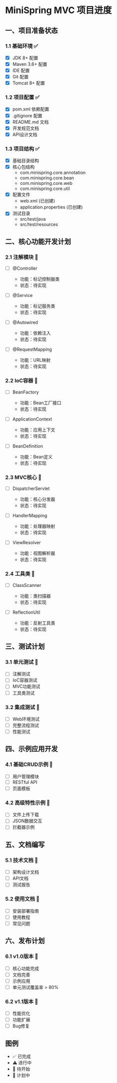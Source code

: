 # MiniSpring MVC 项目进度

## 一、项目准备状态

### 1.1 基础环境 ✅
- [x] JDK 8+ 配置
- [x] Maven 3.6+ 配置
- [x] IDE 配置
- [x] Git 配置
- [x] Tomcat 8+ 配置

### 1.2 项目配置 ✅
- [x] pom.xml 依赖配置
- [x] .gitignore 配置
- [x] README.md 文档
- [x] 开发规范文档
- [x] API设计文档

### 1.3 项目结构 ✅
- [x] 基础目录结构
- [x] 核心包结构
  - com.minispring.core.annotation
  - com.minispring.core.bean
  - com.minispring.core.web
  - com.minispring.core.util
- [x] 配置文件
  - web.xml (已创建)
  - application.properties (已创建)
- [x] 测试目录
  - src/test/java
  - src/test/resources

## 二、核心功能开发计划

### 2.1 注解模块 📝
- [ ] @Controller
  - 功能：标记控制器类
  - 状态：待实现
  
- [ ] @Service
  - 功能：标记服务类
  - 状态：待实现
  
- [ ] @Autowired
  - 功能：依赖注入
  - 状态：待实现
  
- [ ] @RequestMapping
  - 功能：URL映射
  - 状态：待实现

### 2.2 IoC容器 📝
- [ ] BeanFactory
  - 功能：Bean工厂接口
  - 状态：待实现
  
- [ ] ApplicationContext
  - 功能：应用上下文
  - 状态：待实现
  
- [ ] BeanDefinition
  - 功能：Bean定义
  - 状态：待实现

### 2.3 MVC核心 📝
- [ ] DispatcherServlet
  - 功能：核心分发器
  - 状态：待实现
  
- [ ] HandlerMapping
  - 功能：处理器映射
  - 状态：待实现
  
- [ ] ViewResolver
  - 功能：视图解析器
  - 状态：待实现

### 2.4 工具类 📝
- [ ] ClassScanner
  - 功能：类扫描器
  - 状态：待实现
  
- [ ] ReflectionUtil
  - 功能：反射工具类
  - 状态：待实现

## 三、测试计划

### 3.1 单元测试 📝
- [ ] 注解测试
- [ ] IoC容器测试
- [ ] MVC功能测试
- [ ] 工具类测试

### 3.2 集成测试 📝
- [ ] Web环境测试
- [ ] 完整流程测试
- [ ] 性能测试

## 四、示例应用开发

### 4.1 基础CRUD示例 📝
- [ ] 用户管理模块
- [ ] RESTful API
- [ ] 页面模板

### 4.2 高级特性示例 📝
- [ ] 文件上传下载
- [ ] JSON数据交互
- [ ] 拦截器示例

## 五、文档编写

### 5.1 技术文档 📝
- [ ] 架构设计文档
- [ ] API文档
- [ ] 测试报告

### 5.2 使用文档 📝
- [ ] 安装部署指南
- [ ] 使用教程
- [ ] 常见问题

## 六、发布计划

### 6.1 v1.0版本 📅
- [ ] 核心功能完成
- [ ] 文档完善
- [ ] 示例应用
- [ ] 单元测试覆盖率 > 80%

### 6.2 v1.1版本 📅
- [ ] 性能优化
- [ ] 功能扩展
- [ ] Bug修复

## 图例
- ✅ 已完成
- ⚠️ 进行中
- 📝 待开始
- 📅 计划中 